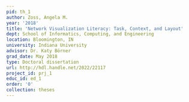 ```yaml
---
pid: th_1
author: Zoss, Angela M.
year: '2018'
title: 'Network Visualization Literacy: Task, Context, and Layout'
dept: School of Informatics, Computing, and Engineering
location: Bloomington, IN
university: Indiana University
advisor: Dr. Katy Börner
grad_date: May 2018
type: Doctoral dissertation
url: http://hdl.handle.net/2022/22117
project_id: prj_1
educ_id: ed_1
order: '0'
collection: theses
---
```

